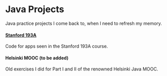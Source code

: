 # Java Projects


Java practice projects I come back to, when I need to refresh my memory.

#### [Stanford 193A](https://github.com/riedelsolutions/java/tree/master/Stanford%20193A)

Code for apps seen in the Stanford 193A course.


#### Helsinki MOOC (to be added)

Old exercises I did for Part I and II of the renowned Helsinki Java MOOC.

